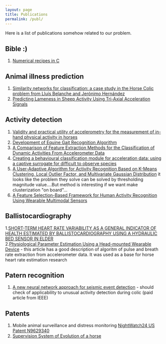 ```yaml
---
layout: page
title: Publications
permalink: /publ/
---
```

Here is a list of publications somehow related to our problem.

## Bible :)
1. [Numerical recipes in C][nr]  

## Animal illness prediction

1. [Similarity networks for classification: a case study in the Horse Colic problem from Lluís Belanche and Jerónimo Hernández][colic_nn]
2. [Predicting Lameness in Sheep Activity Using Tri-Axial Acceleration Signals][sheep]

## Activity detection

1. [Validity and practical utility of accelerometry for the measurement of in-hand physical activity in horses][accel_horse]
2. [Development of Equine Gait Recognition Algorithm][equine_gate]
3. [A Comparison of Feature Extraction Methods for the Classification of Dynamic Activities From Accelerometer Data][feature]  
4. [Creating a behavioural classification module for acceleration data: using a captive surrogate for difficult to observe species][surr]
5. [A User-Adaptive Algorithm for Activity Recognition Based on K-Means Clustering, Local Outlier Factor, and Multivariate Gaussian Distribution][MGD] it looks like the problem they solve can be solved by thresholding magnitude value....But method is interesting if we want make clusterization "on board"...  
6. [A Feature Selection-Based Framework for Human Activity Recognition Using Wearable Multimodal Sensors][fs]
   

## Ballistocardiography

1.[SHORT-TERM HEART RATE VARIABILITY AS A GENERAL INDICATOR OF HEALTH ESTIMATED BY BALLISTOCARDIOGRAPHY USING A HYDRAULIC BED SENSOR IN ELDER][bedsensor]  
2.[Physiological Parameter Estimation Using a Head-mounted Wearable Device][google]  - this article has a good description of algoritm of pulse and breath rate extraction from accelerometer data. It was used as a base for horse heart rate estimation research



## Patern recognition
1. [A new neural network approach for seismic event detection][deepdetect] - should check of applicability to unusual activity detection during colic (paid article from IEEE)  


## Patents
 1. Mobile animal surveillance and distress monitoring [NightWatch24 US Patent N9629340][patent_nw]
 2. [Supervision System of Evolution of a horse][patent_fr]  

[colic_nn]:https://arxiv.org/pdf/1403.4540.pdf
[sheep]:https://www.ncbi.nlm.nih.gov/pmc/articles/PMC5789307/
[accel_horse]:https://www.ncbi.nlm.nih.gov/pmc/articles/PMC4566433/
[equine_gate]:http://lup.lub.lu.se/luur/download?func=downloadFile&recordOId=8918412&fileOId=8918424
[patent_nw]:https://patents.google.com/patent/US9629340]
[patent_fr]:https://patents.google.com/patent/FR3049844A1/en
[feature]:https://core.ac.uk/download/pdf/1664021.pdf
[deepdetect]:https://www.lanl.gov/discover/news-stories-archive/2018/August/0816-seismic-event-detection.php
[bedsensor]:https://mospace.umsystem.edu/xmlui/bitstream/handle/10355/57250/research.pdf?sequence=2&isAllowed=y
[google]:https://www.media.mit.edu/publications/bioglass-physiological-parameter-estimation-using-a-head-mounted-wearable-device/
[surr]:http://jeb.biologists.org/content/jexbio/216/24/4501.full.pdf
[nr]:http://numerical.recipes/
[MGD]:http://www.mdpi.com/1424-8220/18/6/1850/pdf
[fs]:https://pdfs.semanticscholar.org/8522/ce2bfce1ab65b133e411350478183e79fae7.pdf
